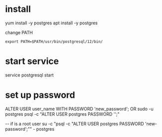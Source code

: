 


# install

yum install -y postgres
apt install -y postgres

change PATH

```
export PATH=$PATH/usr/bin/postgresql/12/bin/
```

# start service

service postgresql start

# set up password


ALTER USER user_name WITH PASSWORD 'new_password';
OR 
sudo -u postgres psql -c "ALTER USER postgres PASSWORD '<new-password>';"

-- if is a root user
su -c "psql -c \"ALTER USER postgres PASSWORD 'new-password';\"" - postgres

